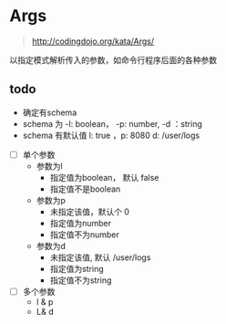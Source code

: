 
# Args
> http://codingdojo.org/kata/Args/

以指定模式解析传入的参数，如命令行程序后面的各种参数

## todo

* 确定有schema
* schema 为 -l: boolean， -p: number, -d ：string
* schema 有默认值 l: true ，p: 8080 d: /user/logs
* [ ] 单个参数
  * 参数为l
    * 指定值为boolean， 默认 false
    * 指定值不是boolean
  * 参数为p
    * 未指定该值，默认个 0
    * 指定值为number
    * 指定值不为number
  * 参数为d
    * 未指定该值, 默认 /user/logs
    * 指定值为string
    * 指定值不为string
* [ ] 多个参数
  * l & p
  * L& d
